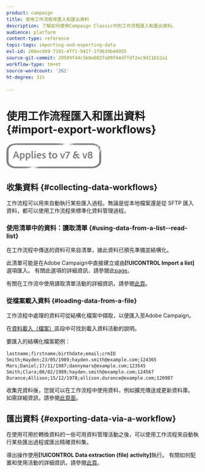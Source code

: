 ```yaml
---
product: campaign
title: 使用工作流程來匯入和匯出資料
description: 了解如何使用Campaign Classic中的工作流程匯入和匯出資料。
audience: platform
content-type: reference
topic-tags: importing-and-exporting-data
exl-id: 266ecd49-7101-4ff1-941f-1f9b39b44955
source-git-commit: 20509f44c5b8e0827a09f44dffdf2ec9d11652a1
workflow-type: tm+mt
source-wordcount: '261'
ht-degree: 31%

---
```


# 使用工作流程匯入和匯出資料 {#import-export-workflows}

![](../../assets/common.svg)

## 收集資料 {#collecting-data-workflows}

工作流程可以用來自動執行某些匯入過程。無論是從本地檔案還是從 SFTP 匯入資料，都可以使用工作流程來標準化資料管理過程。

### 使用清單中的資料：讀取清單 {#using-data-from-a-list--read-list}

在工作流程中傳送的資料可來自清單，據此資料已預先準備並結構化。

此清單可能是在Adobe Campaign中直接建立或由&#x200B;**[!UICONTROL Import a list]**&#x200B;選項匯入。 有關此選項的詳細資訊，請參閱此[page](../../platform/using/about-generic-imports-exports.md)。

有關在工作流中使用讀取清單活動的詳細資訊，請參閱[此頁](../../workflow/using/read-list.md)。

### 從檔案載入資料 {#loading-data-from-a-file}

工作流程中處理的資料可從結構化檔案中擷取，以便匯入至Adobe Campaign。

在[資料載入（檔案）](../../workflow/using/data-loading--file-.md)區段中可找到載入資料活動的說明。

要匯入的結構化檔案範例：

```
lastname;firstname;birthdate;email;crmID
Smith;Hayden;23/05/1989;hayden.smith@example.com;124365
Mars;Daniel;17/11/1987;dannymars@example.com;123545
Smith;Clara;08/02/1989;hayden.smith@example.com;124567
Durance;Allison;15/12/1978;allison.durance@example.com;120987
```

收集完資料後，您就可以在工作流程中使用資料，例如擴充傳送或更新資料庫。 如需詳細資訊，請參閱[此頁面](../../workflow/using/how-to-use-workflow-data.md)。

## 匯出資料 {#exporting-data-via-a-workflow}

在使用可用於轉換資料的一些可用資料管理活動之後，可以使用工作流程來自動執行某些匯出過程或匯出精確資料集。

導出操作使用&#x200B;**[!UICONTROL Data extraction (file) activity]**&#x200B;執行。 有關如何配置和使用活動的詳細資訊，請參閱[此頁](../../workflow/using/extraction--file-.md)。
